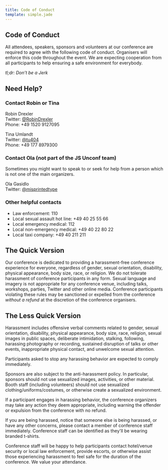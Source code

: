 ```yaml
---
title: Code of Conduct
template: simple.jade
---
```


## Code of Conduct

All attendees, speakers, sponsors and volunteers at our conference are required to agree with the following code of conduct. Organisers will enforce this code throughout the event. We are expecting cooperation from all participants to help ensuring a safe environment for everybody.

*tl;dr: Don’t be a Jerk*

## Need Help?

### Contact Robin or Tina

Robin Drexler<br/>
Twitter: [@RobinDrexler](https://twitter.com/RobinDrexler)<br/>
Phone: +49 1520 9127095<br/>

Tina Umlandt<br/>
Twitter: [@tu404](https://twitter.com/tu404)<br/>
Phone: +49 177 8979300

### Contact Ola (not part of the JS Unconf team)

Sometimes you might want to speak to or seek for help from a person which is
not one of the main organizers.

Ola Gasidlo<br/>
Twitter: [@misprintedtype](https://twitter.com/misprintedtype)<br/>

### Other helpful contacts

 - Law enforcement: 110
 - Local sexual assault hot line: +49 40 25 55 66
 - Local emergency medical: 112
 - Local non-emergency medical: +49 40 22 80 22
 - Local taxi company: +49 40 211 211

## The Quick Version

Our conference is dedicated to providing a harassment-free conference experience for everyone, regardless of gender, sexual orientation, disability, physical appearance, body size, race, or religion. We do not tolerate harassment of conference participants in any form. Sexual language and imagery is not appropriate for any conference venue, including talks, workshops, parties, Twitter and other online media. Conference participants violating these rules may be sanctioned or expelled from the conference *without a refund* at the discretion of the conference organisers.

## The Less Quick Version

Harassment includes offensive verbal comments related to gender, sexual orientation, disability, physical appearance, body size, race, religion, sexual images in public spaces, deliberate intimidation, stalking, following, harassing photography or recording, sustained disruption of talks or other events, inappropriate physical contact, and unwelcome sexual attention.

Participants asked to stop any harassing behavior are expected to comply immediately.

Sponsors are also subject to the anti-harassment policy. In particular, sponsors should not use sexualized images, activities, or other material. Booth staff (including volunteers) should not use sexualized clothing/uniforms/costumes, or otherwise create a sexualized environment.

If a participant engages in harassing behavior, the conference organizers may take any action they deem appropriate, including warning the offender or expulsion from the conference with no refund.

If you are being harassed, notice that someone else is being harassed, or have any other concerns, please contact a member of conference staff immediately. Conference staff can be identified as they&#39;ll be wearing branded t-shirts.

Conference staff will be happy to help participants contact hotel/venue security or local law enforcement, provide escorts, or otherwise assist those experiencing harassment to feel safe for the duration of the conference. We value your attendance.

